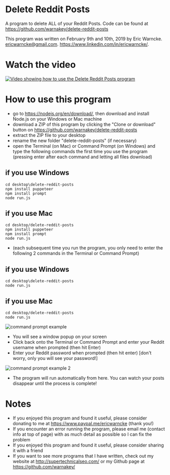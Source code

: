 # Delete Reddit Posts
A program to delete ALL of your Reddit Posts. Code can be found at https://github.com/warnakey/delete-reddit-posts

This program was written on February 9th and 10th, 2019 by Eric Warncke. ericwarncke@gmail.com. https://www.linkedin.com/in/ericwarncke/. 

# Watch the video
[![Video showing how to use the Delete Reddit Posts program](https://i.imgur.com/2Bhksxf.jpg)](https://www.youtube.com/watch?v=FAw0pPt0UKQ)

# How to use this program

- go to https://nodejs.org/en/download/, then download and install Node.js on your Windows or Mac machine
- download a ZIP of this program by clicking the "Clone or download" button on https://github.com/warnakey/delete-reddit-posts
- extract the ZIP file to your desktop
- rename the new folder "delete-reddit-posts" (if necessary)
- open the Terminal (on Mac) or Command Prompt (on Windows) and type the following commands the first time you use the program (pressing enter after each command and letting all files download)
## if you use Windows
```
cd desktop\delete-reddit-posts
npm install puppeteer
npm install prompt
node run.js
```
## if you use Mac
```
cd desktop/delete-reddit-posts
npm install puppeteer
npm install prompt
node run.js
```
- (each subsequent time you run the program, you only need to enter the following 2 commands in the Terminal or Command Prompt)
## if you use Windows
```
cd desktop\delete-reddit-posts
node run.js
```
## if you use Mac
```
cd desktop/delete-reddit-posts
node run.js
```
![command prompt example](https://i.imgur.com/aXbLpbV.png)

- You will see a window popup on your screen
- Click back onto the Terminal or Command Prompt and enter your Reddit username when prompted (then hit Enter)
- Enter your Reddit password when prompted (then hit enter) [don't worry, only you will see your password!]

![command prompt example 2](https://i.imgur.com/Xsztpxa.png)

- The program will run automatically from here. You can watch your posts disappear until the process is complete!

# Notes

- If you enjoyed this program and found it useful, please consider donating to me at https://www.paypal.me/ericwarncke (thank you!)
- If you encounter an error running the program, please email me (contact info at top of page) with as much detail as possible so I can fix the problem
- If you enjoyed this program and found it useful, please consider sharing it with a friend
- If you want to see more programs that I have written, check out my website at http://supertechnicalseo.com/ or my Github page at https://github.com/warnakey/
